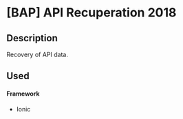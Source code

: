 # [BAP] API Recuperation 2018

## Description

Recovery of API data. 

## Used 
#### Framework
* Ionic
